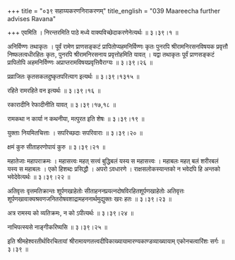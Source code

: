 +++
title = "०३९ सहाय्यकरणनिराकरणम्"
title_english = "039 Maareecha further advises Ravana"

+++
एवमिति । निरन्तरमिति पाठे मध्ये वाक्यविच्छेदाकरणेनेत्यर्थः  ॥  ३।३९।१ ॥   

  

अनिर्विण्णः तथाकृतः । पूर्वं रामेण प्राणसङ्कटं प्रापितोप्यहमनिर्विण्णः कृतः पुनरपि श्रीरामनिरसनविषयक प्रवृत्तौ निष्फलत्वधीरहितः कृतः, पुनरपि श्रीरामनिरसनाय प्रवृत्तोहमिति यावत् । यद्वा तथाकृतः पूर्वं प्राणसङ्कटं प्रापितोपि अहमनिर्विण्णः अप्राप्तरामविषयप्रवृत्तिवैराग्यः  ॥  ३।३९।२६ ॥   

  

प्रव्राजितः कृतसकलदुष्कृतपरित्याग इत्यर्थः  ॥  ३।३९।१३१५ ॥   

  

रहिते रामरहिते वन इत्यर्थः  ॥  ३।३९।१६ ॥   

  

रकारादीनि रेफादीनीति यावत्  ॥  ३।३९।१७,१८ ॥   

  

रामकथा न कार्या न कथनीया, मत्पुरत इति शेषः  ॥  ३।३९।१९ ॥   

  

युक्ताः नियमितचित्ताः । सपरिच्छदाः सपरिवाराः  ॥  ३।३९।२० ॥   

  

क्षमं कुरु सीताहरणोपायं कुरु  ॥  ३।३९।२१ ॥   

  

महातेजाः महापराक्रमः । महासत्त्वः महत् सत्त्वं बुद्धिबलं यस्य स महासत्त्वः । महाबलः महत् बलं शरीरबलं यस्य स महाबलः । एको हिशब्दः प्रसिद्धौ । अपरो ऽवधारणे । राक्षसलोकस्यान्तको न भवेदपि हि अन्तको भवेदेवेत्यर्थः  ॥  ३।३९।२२ ॥   

  

अतिवृत्तः वृत्तमतिक्रान्तः शूर्पणखाहेतोः सीताहननप्रयत्नदोषविरहितशूर्पणखाहेतोः अतिवृत्तः शूर्पणखावाक्यश्रवणजनितरोषवशाद्रामहननार्थमुद्युक्तः खरः हतः  ॥  ३।३९।२३ ॥   

  

अत्र रामस्य को व्यतिक्रमः, न को ऽपीत्यर्थः  ॥  ३।३९।२४ ॥   

  

नाभिपत्स्यसे नाङ्गीकरिष्यसि  ॥  ३।३९।२५ ॥   

  

इति श्रीमहेश्वरतीर्थविरचितायां श्रीरामायणतत्त्वदीपिकाख्यायामारण्यकाण्डव्याख्यायाम् एकोनचत्वारिंशः सर्गः  ॥  ३।३९ ॥   

  

